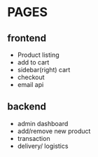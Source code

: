 # PAGES

## frontend

- Product listing
- add to cart
- sidebar(right) cart
- checkout
- email api

## backend

- admin dashboard
- add/remove new product
- transaction
- delivery/ logistics
